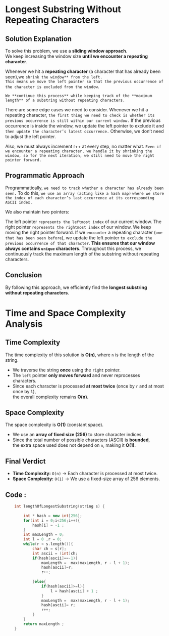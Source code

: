 # Longest Substring Without Repeating Characters

## Solution Explanation

To solve this problem, we use a **sliding window approach**.  
We keep increasing the window size **until we encounter a repeating character**.  

Whenever we hit a **repeating character** (a character that has already been seen),we `shrink the window** from the left.`  
`This means we move the left pointer so that the previous occurrence of the character is excluded from the window`.  

`We **continue this process** while keeping track of the **maximum length** of a substring without repeating characters.`

There are some edge cases we need to consider. Whenever we hit a repeating character, `the first thing we need to check is whether its previous occurrence is still within our current window.` If the previous occurrence is inside the window, we update the left pointer to exclude it and `then update the character’s latest occurrence.` Otherwise, we don’t need to adjust the left pointer.

Also, we must always increment r++ at every step, no matter what. `Even if we encounter a repeating character, we handle it by shrinking the window, so for the next iteration, we still need to move the right pointer forward.`

## Programmatic Approach
Programmatically, `we need to track whether a character has already been seen.` To do this, `we use an array (acting like a hash map)` `where we store the index of each character’s last occurrence at its corresponding ASCII index.`

We also maintain two pointers:

The left pointer `represents the leftmost index` of our current window.
The right pointer `represents the rightmost index` of our window.
We keep moving the right pointer forward. If we `encounter` a repeating character (`one that has been seen before`), we update the left pointer `to exclude the previous occurrence of that character`. **This ensures that our window always contains `unique` characters**. Throughout this process, we continuously track the maximum length of the substring without repeating characters.

## Conclusion

By following this approach, we efficiently find the **longest substring without repeating characters**.


# Time and Space Complexity Analysis

## **Time Complexity**

The time complexity of this solution is **O(n)**, where `n` is the length of the string.

- We traverse the string **once** using the `right` pointer.
- The `left` pointer **only moves forward** and never reprocesses characters.
- Since each character is processed **at most twice** (once by `r` and at most once by `l`),  
  the overall complexity remains **O(n)**.

## **Space Complexity**

The space complexity is **O(1)** (constant space).

- We use an **array of fixed size (256)** to store character indices.
- Since the total number of possible characters (ASCII) is **bounded**,  
  the extra space used does not depend on `n`, making it **O(1)**.

## **Final Verdict**
- **Time Complexity:** `O(n)` → Each character is processed at most twice.
- **Space Complexity:** `O(1)` → We use a fixed-size array of 256 elements.


## Code :
```cpp
    int lengthOfLongestSubstring(string s) {
        
        int * hash = new int[256];
        for(int i = 0;i<256;i++){
            hash[i] = -1 ;
        }
        int maxLength = 0;
        int l = 0 ,r = 0;
        while(r < s.length()){
            char ch = s[r];
            int ascii = (int)ch;
            if(hash[ascii]==-1){
                maxLength =  max(maxLength, r - l + 1);
                hash[ascii]=r;
                r++; 
               
            }else{
                if(hash[ascii]>=l){
                    l = hash[ascii] + 1 ;
                } 
                maxLength =  max(maxLength, r - l + 1);
                hash[ascii]= r;
                r++;
            }          
        }
        return maxLength ;
    }
```